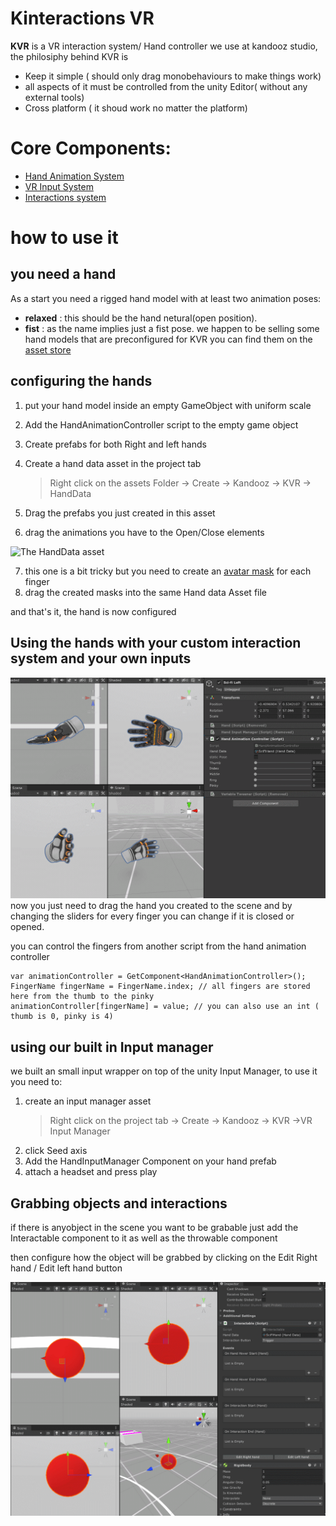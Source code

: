 # Kinteractions VR
**KVR** is a VR interaction system/ Hand controller we use at kandooz studio, the philosiphy behind KVR is
- Keep it simple ( should only drag monobehaviours to make things work)
- all aspects of it must be controlled from the unity Editor( without any external tools)
- Cross platform ( it shoud work no matter the platform) 

# Core Components:
- [Hand Animation System](HandAnimationController.md)
- [VR Input System](VRInput)
- [Interactions system](Interactable)

# how to use it

## you need a hand
As a start you need a rigged hand model with at least two animation poses:
- **relaxed** : this should be the hand netural(open position).
- **fist** : as the name implies just a fist pose.
we happen to be selling some hand models that are preconfigured for KVR you can find them on the [asset store](https://assetstore.unity.com/publishers/36568)

## configuring the hands

1. put your hand model inside an empty GameObject with uniform scale
2. Add the HandAnimationController script to the empty game object
3. Create prefabs for both Right and left hands
4. Create a hand data asset in the project tab
	
    > Right click on the assets Folder -> Create -> Kandooz -> KVR -> HandData
5. Drag the prefabs you just created in this asset
6. drag the animations you have to the Open/Close elements

![The HandData asset](/Readme/HandData.png)

7. this one is a bit tricky but you need to create an [avatar mask](https://docs.unity3d.com/2017.4/Documentation/Manual/class-AvatarMask.html) for each finger 
8. drag the created masks into the same Hand data Asset file


and that's it, the hand is now configured

## Using the hands with your custom interaction system and your own inputs

![Hand Animation Controller](/Readme/HandsInAction.gif)
now you just need to drag the hand you created to the scene and by changing the sliders for every finger you can change if it is closed or opened.

you can control the fingers from another script from the hand animation controller

	var animationController = GetComponent<HandAnimationController>();
	FingerName fingerName = FingerName.index; // all fingers are stored here from the thumb to the pinky
	animationController[fingerName] = value; // you can also use an int ( thumb is 0, pinky is 4)


## using our built in Input manager
we built an small input wrapper on top of the unity Input Manager, to use it you need to:

1. create an input manager asset 
	>Right click on the project tab -> Create -> Kandooz -> KVR ->VR Input Manager
2. click Seed axis
3. Add the HandInputManager Component on your hand prefab
4. attach a headset and press play



## Grabbing objects and interactions

if there is anyobject in the scene you want to be grabable just add the Interactable component to it as well as the throwable component

then configure how the object will be grabbed by clicking on the Edit Right hand / Edit left hand button


![Interactable](/Readme/Interactions.gif)
